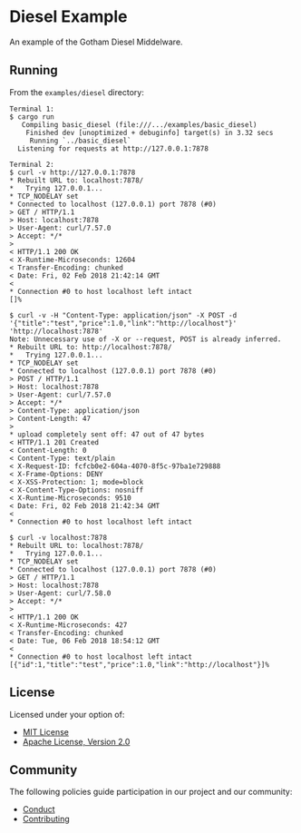 # Diesel Example 

An example of the Gotham Diesel Middelware.

## Running

From the `examples/diesel` directory:

```
Terminal 1:
$ cargo run
   Compiling basic_diesel (file:///.../examples/basic_diesel)
    Finished dev [unoptimized + debuginfo] target(s) in 3.32 secs
     Running `../basic_diesel`
  Listening for requests at http://127.0.0.1:7878

Terminal 2:
$ curl -v http://127.0.0.1:7878
* Rebuilt URL to: localhost:7878/
*   Trying 127.0.0.1...
* TCP_NODELAY set
* Connected to localhost (127.0.0.1) port 7878 (#0)
> GET / HTTP/1.1
> Host: localhost:7878
> User-Agent: curl/7.57.0
> Accept: */*
> 
< HTTP/1.1 200 OK
< X-Runtime-Microseconds: 12604
< Transfer-Encoding: chunked
< Date: Fri, 02 Feb 2018 21:42:14 GMT
< 
* Connection #0 to host localhost left intact
[]%

$ curl -v -H "Content-Type: application/json" -X POST -d '{"title":"test","price":1.0,"link":"http://localhost"}' 'http://localhost:7878'
Note: Unnecessary use of -X or --request, POST is already inferred.
* Rebuilt URL to: http://localhost:7878/
*   Trying 127.0.0.1...
* TCP_NODELAY set
* Connected to localhost (127.0.0.1) port 7878 (#0)
> POST / HTTP/1.1
> Host: localhost:7878
> User-Agent: curl/7.57.0
> Accept: */*
> Content-Type: application/json
> Content-Length: 47
> 
* upload completely sent off: 47 out of 47 bytes
< HTTP/1.1 201 Created
< Content-Length: 0
< Content-Type: text/plain
< X-Request-ID: fcfcb0e2-604a-4070-8f5c-97ba1e729888
< X-Frame-Options: DENY
< X-XSS-Protection: 1; mode=block
< X-Content-Type-Options: nosniff
< X-Runtime-Microseconds: 9510
< Date: Fri, 02 Feb 2018 21:42:34 GMT
< 
* Connection #0 to host localhost left intact

$ curl -v localhost:7878
* Rebuilt URL to: localhost:7878/
*   Trying 127.0.0.1...
* TCP_NODELAY set
* Connected to localhost (127.0.0.1) port 7878 (#0)
> GET / HTTP/1.1
> Host: localhost:7878
> User-Agent: curl/7.58.0
> Accept: */*
> 
< HTTP/1.1 200 OK
< X-Runtime-Microseconds: 427
< Transfer-Encoding: chunked
< Date: Tue, 06 Feb 2018 18:54:12 GMT
< 
* Connection #0 to host localhost left intact
[{"id":1,"title":"test","price":1.0,"link":"http://localhost"}]% 
```

## License

Licensed under your option of:

* [MIT License](../../LICENSE-MIT)
* [Apache License, Version 2.0](../../LICENSE-APACHE)

## Community

The following policies guide participation in our project and our community:

* [Conduct](../../CONDUCT.md)
* [Contributing](../../CONTRIBUTING.md)